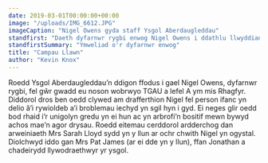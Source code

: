 ```yaml
---
date: 2019-03-01T00:00:00+00:00
image: "/uploads/IMG_6612.JPG"
imageCaption: "Nigel Owens gyda staff Ysgol Aberdaugleddau"
standfirst: "Daeth dyfarnwr rygbi enwog Nigel Owens i ddathlu llwyddiant disgyblion Ysgol Aberdaugleddau."
standfirstSummary: "Ymweliad o'r dyfarnwr enwog"
title: "Campau Llawn"
author: "Kevin Knox"
---
```

Roedd Ysgol Aberdaugleddau’n ddigon ffodus i gael Nigel Owens, dyfarnwr rygbi, fel gŵr gwadd eu noson wobrwyo TGAU a lefel A ym mis Rhagfyr. Diddorol dros ben oedd clywed am drafferthion Nigel fel person ifanc yn delio â’i rywioldeb a’i broblemau iechyd yn sgil hyn i gyd. Ei neges glir oedd bod rhaid i’r unigolyn gredu yn ei hun ac yn arbrofi’n bositif mewn bywyd achos mae’n agor drysau. Roedd eitemau cerddorol ardderchog dan arweiniaeth Mrs Sarah Lloyd sydd yn y llun ar ochr chwith Nigel yn ogystal. Diolchwyd iddo gan Mrs Pat James (ar ei dde yn y llun), ffan Jonathan a chadeirydd llywodraethwyr yr ysgol.
